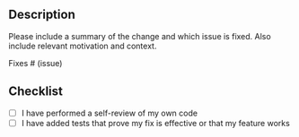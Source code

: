 ## Description

Please include a summary of the change and which issue is fixed. Also include relevant motivation and context.

Fixes # (issue)


## Checklist

- [ ] I have performed a self-review of my own code
- [ ] I have added tests that prove my fix is effective or that my feature works